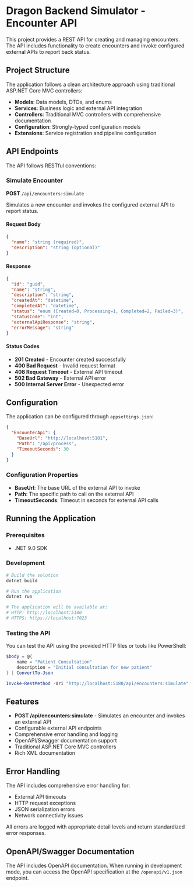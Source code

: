 # Dragon Backend Simulator - Encounter API

This project provides a REST API for creating and managing encounters. The API includes functionality to create encounters and invoke configured external APIs to report back status.

## Project Structure

The application follows a clean architecture approach using traditional ASP.NET Core MVC controllers:

- **Models**: Data models, DTOs, and enums
- **Services**: Business logic and external API integration  
- **Controllers**: Traditional MVC controllers with comprehensive documentation
- **Configuration**: Strongly-typed configuration models
- **Extensions**: Service registration and pipeline configuration

## API Endpoints

The API follows RESTful conventions:

### Simulate Encounter

**POST** `/api/encounters:simulate`

Simulates a new encounter and invokes the configured external API to report status.

#### Request Body

```json
{
  "name": "string (required)",
  "description": "string (optional)"
}
```

#### Response

```json
{
  "id": "guid",
  "name": "string",
  "description": "string",
  "createdAt": "datetime",
  "completedAt": "datetime",
  "status": "enum (Created=0, Processing=1, Completed=2, Failed=3)",
  "statusCode": "int",
  "externalApiResponse": "string",
  "errorMessage": "string"
}
```

#### Status Codes

- **201 Created** - Encounter created successfully
- **400 Bad Request** - Invalid request format
- **408 Request Timeout** - External API timeout
- **502 Bad Gateway** - External API error
- **500 Internal Server Error** - Unexpected error

## Configuration

The application can be configured through `appsettings.json`:

```json
{
  "EncounterApi": {
    "BaseUrl": "http://localhost:5181",
    "Path": "/api/process",
    "TimeoutSeconds": 30
  }
}
```

### Configuration Properties

- **BaseUrl**: The base URL of the external API to invoke
- **Path**: The specific path to call on the external API
- **TimeoutSeconds**: Timeout in seconds for external API calls

## Running the Application

### Prerequisites

- .NET 9.0 SDK

### Development

```bash
# Build the solution
dotnet build

# Run the application
dotnet run

# The application will be available at:
# HTTP: http://localhost:5180
# HTTPS: https://localhost:7023
```

### Testing the API

You can test the API using the provided HTTP files or tools like PowerShell:

```powershell
$body = @{
    name = "Patient Consultation"
    description = "Initial consultation for new patient"
} | ConvertTo-Json

Invoke-RestMethod -Uri "http://localhost:5180/api/encounters:simulate" -Method POST -Body $body -ContentType "application/json"
```

## Features

- **POST /api/encounters:simulate** - Simulates an encounter and invokes an external API
- Configurable external API endpoints
- Comprehensive error handling and logging
- OpenAPI/Swagger documentation support
- Traditional ASP.NET Core MVC controllers
- Rich XML documentation

## Error Handling

The API includes comprehensive error handling for:
- External API timeouts
- HTTP request exceptions
- JSON serialization errors
- Network connectivity issues

All errors are logged with appropriate detail levels and return standardized error responses.

## OpenAPI/Swagger Documentation

The API includes OpenAPI documentation. When running in development mode, you can access the OpenAPI specification at the `/openapi/v1.json` endpoint.
